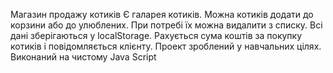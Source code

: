 Магазин продажу котиків
Є галарея котиків.
Можна котиків додати до корзини або до улюблених.
При потребі їх можна видалити з списку.
Всі дані зберігаються у localStorage.
Рахується сума коштів за покупку котиків і повідомляється клієнту.
Проект зроблений у навчальних цілях.
Виконаний на чистому Java Script
 
